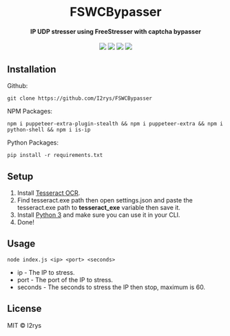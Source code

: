 
<h1 align="center">FSWCBypasser</h1>
<h4 align="center">IP UDP stresser using FreeStresser with captcha bypasser</h4>
<p align="center">
	<a href="https://github.com/I2rys/FSWCBypasser/blob/main/LICENSE"><img src="https://img.shields.io/github/license/I2rys/FSWCBypasser?style=flat-square"></img></a>
	<a href="https://github.com/I2rys/FSWCBypasser/issues"><img src="https://img.shields.io/github/issues/I2rys/FSWCBypasser.svg"></img></a>
	<a href="https://nodejs.org/"><img src="https://img.shields.io/badge/-Nodejs-green?style=flat-square&logo=Node.js"></img></a>
	<a href="https://python.com"><img src="https://img.shields.io/badge/python-3670A0?style=flat-square&logo=python&logoColor=ffdd54"></img></a>
</p>


## Installation
Github:

    git clone https://github.com/I2rys/FSWCBypasser

NPM Packages:

    npm i puppeteer-extra-plugin-stealth && npm i puppeteer-extra && npm i python-shell && npm i is-ip
    
Python Packages:

    pip install -r requirements.txt
    
## Setup
1. Install [Tesseract OCR](https://github.com/tesseract-ocr/tessdoc/blob/main/Installation.md).
2. Find tesseract.exe path then open settings.json and paste the tesseract.exe path to **tesseract_exe** variable then save it.
3. Install [Python 3](https://www.python.org/) and make sure you can use it in your CLI.
4. Done!

## Usage

    node index.js <ip> <port> <seconds>
    
+ ip - The IP to stress.
+ port - The port of the IP to stress.
+ seconds - The seconds to stress the IP then stop, maximum is 60.

## License
MIT © I2rys
